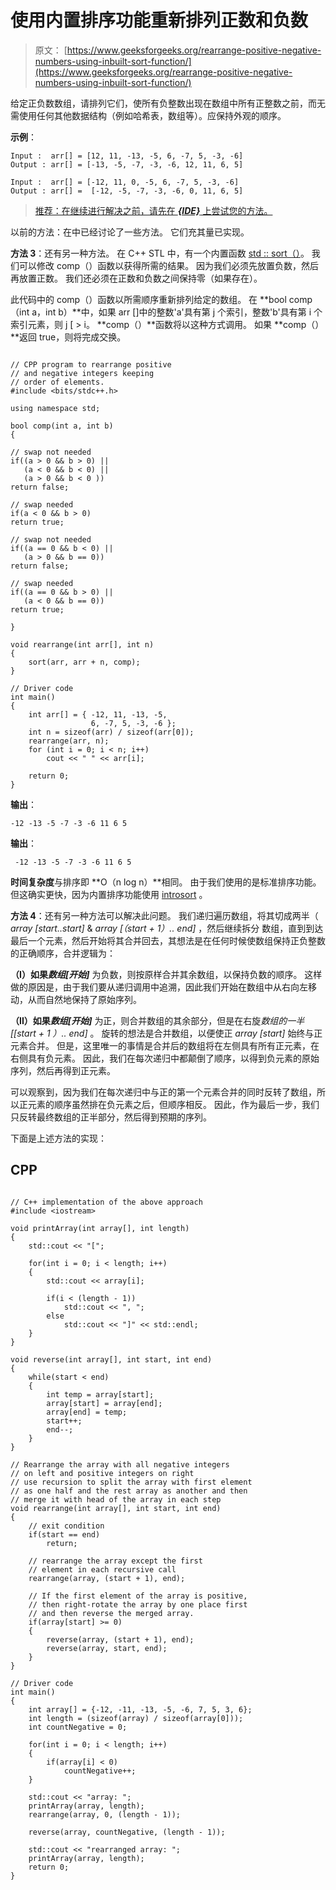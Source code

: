 # 使用内置排序功能重新排列正数和负数

> 原文： [https://www.geeksforgeeks.org/rearrange-positive-negative-numbers-using-inbuilt-sort-function/](https://www.geeksforgeeks.org/rearrange-positive-negative-numbers-using-inbuilt-sort-function/)

给定正负数数组，请排列它们，使所有负整数出现在数组中所有正整数之前，而无需使用任何其他数据结构（例如哈希表，数组等）。应保持外观的顺序。

**示例**：

```
Input :  arr[] = [12, 11, -13, -5, 6, -7, 5, -3, -6]
Output : arr[] = [-13, -5, -7, -3, -6, 12, 11, 6, 5]

Input :  arr[] = [-12, 11, 0, -5, 6, -7, 5, -3, -6]
Output : arr[] =  [-12, -5, -7, -3, -6, 0, 11, 6, 5]

```

> [推荐：在继续进行解决之前，请先在 ***{IDE}*** 上尝试您的方法。](https://ide.geeksforgeeks.org/)

以前的方法：在中已经讨论了一些方法。 它们充其量已实现。

**方法 3**：还有另一种方法。 在 C++  STL 中，有一个内置函数 [std :: sort（）](https://www.geeksforgeeks.org/sort-c-stl/)。 我们可以修改 comp（）函数以获得所需的结果。 因为我们必须先放置负数，然后再放置正数。 我们还必须在正数和负数之间保持零（如果存在）。

此代码中的 comp（）函数以所需顺序重新排列给定的数组。 在 **bool comp（int a，int b）**中，如果 arr []中的整数'a'具有第 j 个索引，整数'b'具有第 i 个索引元素，则 j [ > i。 **comp（）**函数将以这种方式调用。 如果 **comp（）**返回 true，则将完成交换。

```

// CPP program to rearrange positive  
// and negative integers keeping  
// order of elements. 
#include <bits/stdc++.h> 

using namespace std; 

bool comp(int a, int b) 
{ 

// swap not needed 
if((a > 0 && b > 0) ||  
   (a < 0 && b < 0) ||  
   (a > 0 && b < 0 )) 
return false; 

// swap needed 
if(a < 0 && b > 0)  
return true; 

// swap not needed 
if((a == 0 && b < 0) ||  
   (a > 0 && b == 0)) 
return false; 

// swap needed 
if((a == 0 && b > 0) ||  
   (a < 0 && b == 0)) 
return true; 

} 

void rearrange(int arr[], int n) 
{ 
    sort(arr, arr + n, comp); 
} 

// Driver code 
int main() 
{ 
    int arr[] = { -12, 11, -13, -5,  
                  6, -7, 5, -3, -6 }; 
    int n = sizeof(arr) / sizeof(arr[0]); 
    rearrange(arr, n); 
    for (int i = 0; i < n; i++) 
        cout << " " << arr[i]; 

    return 0; 
} 

```

**输出**：

```
-12 -13 -5 -7 -3 -6 11 6 5

```

**输出**：

```
 -12 -13 -5 -7 -3 -6 11 6 5

```

**时间复杂度**与排序即 **O（n log n）**相同。 由于我们使用的是标准排序功能。 但这确实更快，因为内置排序功能使用 [introsort](https://www.geeksforgeeks.org/c-qsort-vs-c-sort/) 。

**方法 4**：还有另一种方法可以解决此问题。 我们递归遍历数组，将其切成两半（ *array [start..start]* & *array [（start + 1）.. end]* ，然后继续拆分 数组，直到到达最后一个元素，然后开始将其合并回去，其想法是在任何时候使数组保持正负整数的正确顺序，合并逻辑为：

**（I）如果*数组[开始]*** 为负数，则按原样合并其余数组，以保持负数的顺序。 这样做的原因是，由于我们要从递归调用中追溯，因此我们开始在数组中从右向左移动，从而自然地保持了原始序列。

**（II）如果*数组[开始]*** 为正，则合并数组的其余部分，但是在右旋*数组的一半[[start + 1 ）.. end]* 。 旋转的想法是合并数组，以便使正 *array [start]* 始终与正元素合并。 但是，这里唯一的事情是合并后的数组将在左侧具有所有正元素，在右侧具有负元素。 因此，我们在每次递归中都颠倒了顺序，以得到负元素的原始序列，然后再得到正元素。

可以观察到，因为我们在每次递归中与正的第一个元素合并的同时反转了数组，所以正元素的顺序虽然排在负元素之后，但顺序相反。 因此，作为最后一步，我们只反转最终数组的正半部分，然后得到预期的序列。

下面是上述方法的实现：

## CPP

```

// C++ implementation of the above approach 
#include <iostream> 

void printArray(int array[], int length) 
{ 
    std::cout << "["; 

    for(int i = 0; i < length; i++) 
    { 
        std::cout << array[i]; 

        if(i < (length - 1)) 
            std::cout << ", "; 
        else
            std::cout << "]" << std::endl; 
    } 
} 

void reverse(int array[], int start, int end) 
{ 
    while(start < end) 
    { 
        int temp = array[start]; 
        array[start] = array[end]; 
        array[end] = temp; 
        start++; 
        end--; 
    } 
} 

// Rearrange the array with all negative integers 
// on left and positive integers on right  
// use recursion to split the array with first element 
// as one half and the rest array as another and then  
// merge it with head of the array in each step   
void rearrange(int array[], int start, int end) 
{ 
    // exit condition  
    if(start == end) 
        return; 

    // rearrange the array except the first 
    // element in each recursive call  
    rearrange(array, (start + 1), end); 

    // If the first element of the array is positive,  
    // then right-rotate the array by one place first 
    // and then reverse the merged array. 
    if(array[start] >= 0) 
    { 
        reverse(array, (start + 1), end); 
        reverse(array, start, end); 
    } 
} 

// Driver code 
int main() 
{ 
    int array[] = {-12, -11, -13, -5, -6, 7, 5, 3, 6}; 
    int length = (sizeof(array) / sizeof(array[0])); 
    int countNegative = 0; 

    for(int i = 0; i < length; i++) 
    { 
        if(array[i] < 0) 
            countNegative++; 
    } 

    std::cout << "array: "; 
    printArray(array, length); 
    rearrange(array, 0, (length - 1)); 

    reverse(array, countNegative, (length - 1)); 

    std::cout << "rearranged array: "; 
    printArray(array, length); 
    return 0; 
} 

```